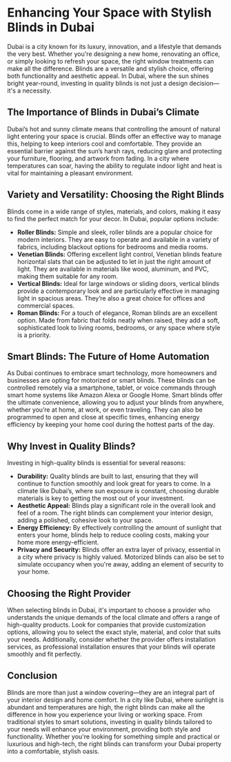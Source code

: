 <!DOCTYPE html>
<html lang="en">
<head>
    <meta charset="UTF-8">
    <meta name="viewport" content="width=device-width, initial-scale=1.0">
    <title>Enhancing Your Space with Stylish Blinds in Dubai</title>
</head>
<body>

<h1>Enhancing Your Space with Stylish Blinds in Dubai</h1>

<p>Dubai is a city known for its luxury, innovation, and a lifestyle that demands the very best. Whether you're designing a new home, renovating an office, or simply looking to refresh your space, the right window treatments can make all the difference. Blinds are a versatile and stylish choice, offering both functionality and aesthetic appeal. In Dubai, where the sun shines bright year-round, investing in quality blinds is not just a design decision—it's a necessity.</p>

<h2>The Importance of Blinds in Dubai’s Climate</h2>
<p>Dubai’s hot and sunny climate means that controlling the amount of natural light entering your space is crucial. Blinds offer an effective way to manage this, helping to keep interiors cool and comfortable. They provide an essential barrier against the sun’s harsh rays, reducing glare and protecting your furniture, flooring, and artwork from fading. In a city where temperatures can soar, having the ability to regulate indoor light and heat is vital for maintaining a pleasant environment.</p>

<h2>Variety and Versatility: Choosing the Right Blinds</h2>
<p>Blinds come in a wide range of styles, materials, and colors, making it easy to find the perfect match for your decor. In Dubai, popular options include:</p>
<ul>
    <li><strong>Roller Blinds:</strong> Simple and sleek, roller blinds are a popular choice for modern interiors. They are easy to operate and available in a variety of fabrics, including blackout options for bedrooms and media rooms.</li>
    <li><strong>Venetian Blinds:</strong> Offering excellent light control, Venetian blinds feature horizontal slats that can be adjusted to let in just the right amount of light. They are available in materials like wood, aluminum, and PVC, making them suitable for any room.</li>
    <li><strong>Vertical Blinds:</strong> Ideal for large windows or sliding doors, vertical blinds provide a contemporary look and are particularly effective in managing light in spacious areas. They’re also a great choice for offices and commercial spaces.</li>
    <li><strong>Roman Blinds:</strong> For a touch of elegance, Roman blinds are an excellent option. Made from fabric that folds neatly when raised, they add a soft, sophisticated look to living rooms, bedrooms, or any space where style is a priority.</li>
</ul>

<h2>Smart Blinds: The Future of Home Automation</h2>
<p>As Dubai continues to embrace smart technology, more homeowners and businesses are opting for motorized or smart blinds. These blinds can be controlled remotely via a smartphone, tablet, or voice commands through smart home systems like Amazon Alexa or Google Home. Smart blinds offer the ultimate convenience, allowing you to adjust your blinds from anywhere, whether you’re at home, at work, or even traveling. They can also be programmed to open and close at specific times, enhancing energy efficiency by keeping your home cool during the hottest parts of the day.</p>

<h2>Why Invest in Quality Blinds?</h2>
<p>Investing in high-quality blinds is essential for several reasons:</p>
<ul>
    <li><strong>Durability:</strong> Quality blinds are built to last, ensuring that they will continue to function smoothly and look great for years to come. In a climate like Dubai’s, where sun exposure is constant, choosing durable materials is key to getting the most out of your investment.</li>
    <li><strong>Aesthetic Appeal:</strong> Blinds play a significant role in the overall look and feel of a room. The right blinds can complement your interior design, adding a polished, cohesive look to your space.</li>
    <li><strong>Energy Efficiency:</strong> By effectively controlling the amount of sunlight that enters your home, blinds help to reduce cooling costs, making your home more energy-efficient.</li>
    <li><strong>Privacy and Security:</strong> Blinds offer an extra layer of privacy, essential in a city where privacy is highly valued. Motorized blinds can also be set to simulate occupancy when you're away, adding an element of security to your home.</li>
</ul>

<h2>Choosing the Right Provider</h2>
<p>When selecting blinds in Dubai, it's important to choose a provider who understands the unique demands of the local climate and offers a range of high-quality products. Look for companies that provide customization options, allowing you to select the exact style, material, and color that suits your needs. Additionally, consider whether the provider offers installation services, as professional installation ensures that your blinds will operate smoothly and fit perfectly.</p>

<h2>Conclusion</h2>
<p>Blinds are more than just a window covering—they are an integral part of your interior design and home comfort. In a city like Dubai, where sunlight is abundant and temperatures are high, the right blinds can make all the difference in how you experience your living or working space. From traditional styles to smart solutions, investing in quality blinds tailored to your needs will enhance your environment, providing both style and functionality. Whether you're looking for something simple and practical or luxurious and high-tech, the right blinds can transform your Dubai property into a comfortable, stylish oasis.</p>

</body>
</html>
